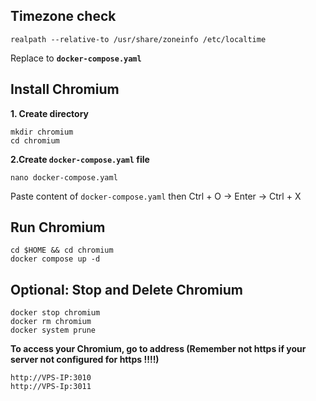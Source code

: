 ## Timezone check

```
realpath --relative-to /usr/share/zoneinfo /etc/localtime
```
Replace to **`docker-compose.yaml`**
## Install Chromium

**1. Create directory**

    mkdir chromium
    cd chromium

**2.Create  `docker-compose.yaml`  file**

    nano docker-compose.yaml
Paste content of   `docker-compose.yaml` then Ctrl + O -> Enter -> Ctrl + X
## Run Chromium

    cd $HOME && cd chromium
    docker compose up -d

## Optional: Stop and Delete Chromium

    docker stop chromium
    docker rm chromium
    docker system prune
**To access your Chromium, go to address (Remember not https if your server not configured for https !!!!)**

    http://VPS-IP:3010
    http://VPS-Ip:3011


